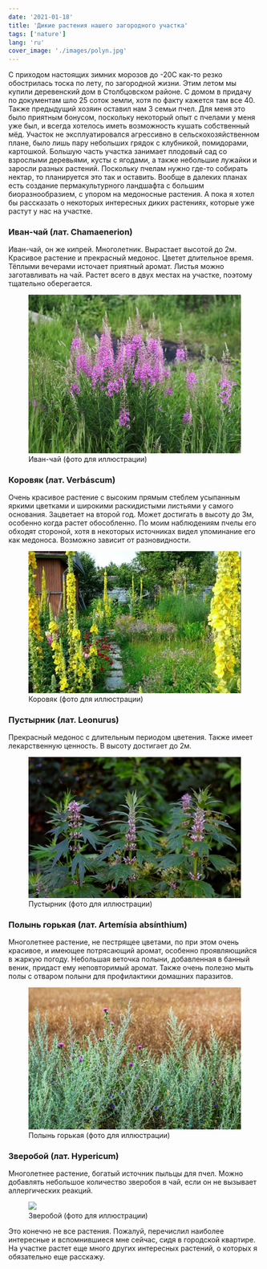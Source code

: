 ```yaml
---
date: '2021-01-18'
title: 'Дикие растения нашего загородного участка'
tags: ['nature']
lang: 'ru'
cover_image: './images/polyn.jpg'
---
```


С приходом настоящих зимних морозов до -20С как-то резко обострилась тоска по лету, по загородной жизни. Этим летом мы купили деревенский дом в Столбцовском районе. С домом в придачу по документам шло 25 соток земли, хотя по факту кажется там все 40. Также предыдущий хозяин оставил нам 3 семьи пчел. Для меня это было приятным бонусом, поскольку некоторый опыт с пчелами у меня уже был, и всегда хотелось иметь возможность кушать собственный мёд. Участок не эксплуатировался агрессивно в сельскохозяйственном плане, было лишь пару небольших грядок с клубникой, помидорами, картошкой. Большую часть участка занимает плодовый сад со взрослыми деревьями, кусты с ягодами, а также небольшие лужайки и заросли разных растений. Поскольку пчелам нужно где-то собирать нектар, то планируется это так и оставить. Вообще в далеких планах есть создание пермакультурного ландшафта с большим биоразнообразием, с упором на медоносные растения. А пока я хотел бы рассказать о некоторых интересных диких растениях, которые уже растут у нас на участке.

### Иван-чай (лат. Chamaenerion)

Иван-чай, он же кипрей. Многолетник. Вырастает высотой до 2м. Красивое растение и прекрасный медонос. Цветет длительное время. Тёплыми вечерами источает приятный аромат. Листья можно заготавливать на чай. Растет всего в двух местах на участке, поэтому тщательно оберегается.

<figure>
  <img src="./images/ivan_chai.jpg">
  <figcaption>Иван-чай (фото для иллюстрации)</figcaption>
</figure>

### Коровяк (лат. Verbáscum)

Очень красивое растение с высоким прямым стеблем усыпанным яркими цветками и широкими раскидистыми листьями у самого основания. Зацветает на второй год. Может достигать в высоту до 3м, особенно когда растет обособленно. По моим наблюдениям пчелы его обходят стороной, хотя в некоторых источниках видел упоминание его как медоноса. Возможно зависит от разновидности.

<figure>
  <img src="./images/verbascum.jpg">
  <figcaption>Коровяк (фото для иллюстрации)</figcaption>
</figure>

### Пустырник (лат. Leonurus)

Прекрасный медонос с длительным периодом цветения. Также имеет лекарственную ценность. В высоту достигает до 2м.

<figure>
  <img src="./images/pystyrnik.jpg">
  <figcaption>Пустырник (фото для иллюстрации)</figcaption>
</figure>

### Полынь горькая (лат. Artemísia absínthium)

Многолетнее растение, не пестрящее цветами, по при этом очень красивое, и имеющее потрясающий аромат, особенно проявляющийся в жаркую погоду. Небольшая веточка полыни, добавленная в банный веник, придаст ему неповторимый аромат. Также очень полезно мыть полы с отваром полыни для профилактики домашних паразитов.

<figure>
  <img src="./images/polyn.jpg">
  <figcaption>Полынь горькая (фото для иллюстрации)</figcaption>
</figure>

### Зверобой (лат. Hypericum)

Многолетнее растение, богатый источник пыльцы для пчел. Можно добавлять небольшое количество зверобоя в чай, если он не вызывает аллергических реакций.

<figure>
  <img src="./images/zveroboi.jpg">
  <figcaption>Зверобой (фото для иллюстрации)</figcaption>
</figure>

Это конечно не все растения. Пожалуй, перечислил наиболее интересные и вспомнившиеся мне сейчас, сидя в городской квартире. На участке растет еще много других интересных растений, о которых я обязательно еще расскажу.
